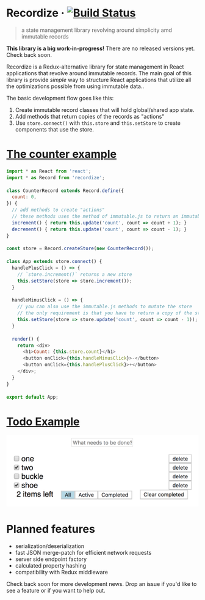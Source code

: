 # Recordize &middot; [![Build Status](https://travis-ci.org/ricokahler/recordize.svg?branch=master)](https://travis-ci.org/ricokahler/recordize)

> a state management library revolving around simplicity amd immutable records

**This library is a big work-in-progress!** There are no released versions yet. Check back soon.

Recordize is a Redux-alternative library for state management in React applications that revolve around immutable records. The main goal of this library is provide *simple* way to structure React applications that utilize all the optimizations possible from using immutable data..

The basic development flow goes like this:

1. Create immutable record classes that will hold global/shared app state.
2. Add methods that return copies of the records as "actions"
3. Use `store.connect()` with `this.store` and `this.setStore` to create components that use the store.

# [The counter example](./examples/counter)

```js
import * as React from 'react';
import * as Record from 'recordize';

class CounterRecord extends Record.define({
  count: 0,
}) {
  // add methods to create "actions"
  // these methods uses the method of immutable.js to return an immutable copy of itself
  increment() { return this.update('count', count => count + 1); }
  decrement() { return this.update('count', count => count - 1); }
}

const store = Record.createStore(new CounterRecord());

class App extends store.connect() {
  handlePlusClick = () => {
    // `store.increment()` returns a new store
    this.setStore(store => store.increment());
  }

  handleMinusClick = () => {
    // you can also use the immutable.js methods to mutate the store
    // the only requirement is that you have to return a copy of the store
    this.setStore(store => store.update('count', count => count - 1));
  }

  render() {
    return <div>
      <h1>Count: {this.store.count}</h1>
      <button onClick={this.handleMinusClick}>-</button>
      <button onClick={this.handlePlusClick}>+</button>
    </div>;
  }
}

export default App;
```

# [Todo Example](./examples/todos/)

![screenshot](./screenshot.png)

# Planned features

* serialization/deserialization
* fast JSON merge-patch for efficient network requests
* server side endpoint factory
* calculated property hashing
* compatibility with Redux middleware

Check back soon for more development news. Drop an issue if you'd like to see a feature or if you want to help out.